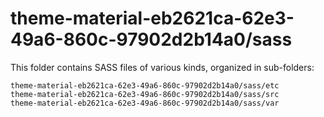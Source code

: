 # theme-material-eb2621ca-62e3-49a6-860c-97902d2b14a0/sass

This folder contains SASS files of various kinds, organized in sub-folders:

    theme-material-eb2621ca-62e3-49a6-860c-97902d2b14a0/sass/etc
    theme-material-eb2621ca-62e3-49a6-860c-97902d2b14a0/sass/src
    theme-material-eb2621ca-62e3-49a6-860c-97902d2b14a0/sass/var
